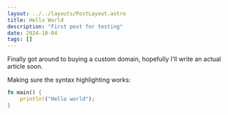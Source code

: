 ```yaml
---
layout: ../../layouts/PostLayout.astro
title: Hello World
description: "First post for testing"
date: 2024-10-04
tags: []
---
```


Finally got around to buying a custom domain, hopefully I'll write an actual article soon.

Making sure the syntax highlighting works:
```rust
fn main() {
    println!("Hello world");
}
```

